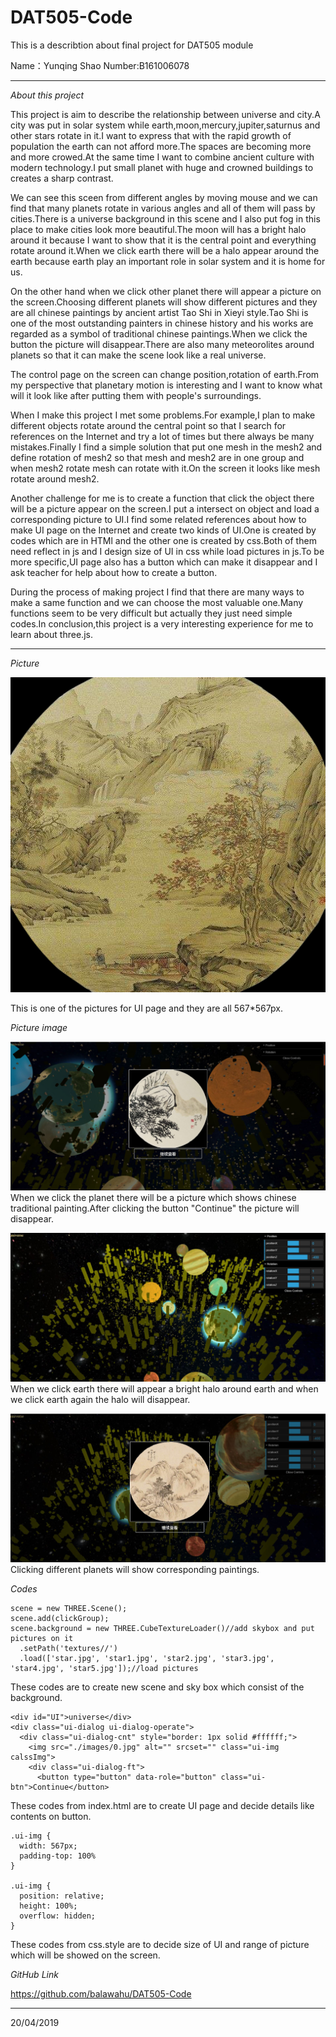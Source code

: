 # DAT505-Code
This is a describtion about final project for DAT505 module

Name：Yunqing Shao
Number:B161006078

----------
*About this project*

This project is aim to describe the relationship between universe and city.A city was put in solar system while earth,moon,mercury,jupiter,saturnus and other stars rotate in it.I want to express that with the rapid growth of population the earth can not afford more.The spaces are becoming more and more crowed.At the same time I want to combine ancient culture with modern technology.I put small planet with huge and crowned buildings to creates a sharp contrast.

We can see this sceen from different angles by moving mouse and we can find that many planets rotate in various angles and all of them will pass by cities.There is a universe background in this scene and I also put fog in this place to make cities look more beautiful.The moon will has a bright halo around it because I want to show that it is the central point and everything rotate around it.When we click earth there will be a halo appear around the earth because earth play an important role in solar system and it is home for us.

On the other hand when we click other planet there will appear a picture on the screen.Choosing different planets
will show different pictures and they are all chinese paintings by ancient artist Tao Shi in Xieyi style.Tao Shi is one of the most outstanding painters in chinese history and his works are regarded as a symbol of traditional chinese paintings.When we click the button the picture will disappear.There are also many meteorolites around planets so that it can make the scene look like a real universe.

The control page on the screen can change position,rotation of earth.From my perspective that planetary motion is interesting and I want to know what will it look like after putting them with people's surroundings.

When I make this project I met some problems.For example,I plan to make different objects rotate around the central point so that I search for references on the Internet and try a lot of times but there always be many mistakes.Finally I find a simple solution that put one mesh in the  mesh2 and define rotation of mesh2 so that mesh and mesh2 are in one group and when mesh2 rotate mesh can rotate with it.On the screen it looks like mesh rotate around mesh2.

Another challenge for me is to create a function that click the object there will be a picture appear on the screen.I put a intersect on object and load a corresponding picture to UI.I find some related references about how to make UI page on the Internet and create two kinds of UI.One is created by codes which are in HTMl and the other one is created by css.Both of them need reflect in js and I design size of UI in css while load pictures in js.To be more specific,UI page also has a button which can make it disappear and I ask teacher for help about how to create a button.

During the process of making project I find that there are many ways to make a same function and we can choose the most valuable one.Many functions seem to be very difficult but actually they just need simple codes.In conclusion,this project is a very interesting experience for me to learn about three.js.

-------

*Picture*

![Image text](https://raw.githubusercontent.com/balawahu/DAT505-Code/master/Final%20Project1/images/7.jpg)

This is one of the pictures for UI page and they are all 567*567px.

*Picture image*

![Image text](https://raw.githubusercontent.com/balawahu/DAT505-Code/master/Final%20Project1/截图.JPG)
When we click the planet there will be a picture which shows chinese traditional painting.After clicking the button "Continue" the picture will disappear.

![Image text](https://raw.githubusercontent.com/balawahu/DAT505-Code/master/Final%20Project1/截图3.JPG)
When we click earth there will appear a bright halo around earth and when we click earth again the halo will disappear.

![Image text](https://raw.githubusercontent.com/balawahu/DAT505-Code/master/Final%20Project1/截图4.JPG)
Clicking different planets will show corresponding paintings.

*Codes*
```
scene = new THREE.Scene();
scene.add(clickGroup);
scene.background = new THREE.CubeTextureLoader()//add skybox and put pictures on it
  .setPath('textures//')
  .load(['star.jpg', 'star1.jpg', 'star2.jpg', 'star3.jpg', 'star4.jpg', 'star5.jpg']);//load pictures

```
These codes are to create new scene and sky box which consist of the background.

```
<div id="UI">universe</div>
<div class="ui-dialog ui-dialog-operate">
  <div class="ui-dialog-cnt" style="border: 1px solid #ffffff;">
    <img src="./images/0.jpg" alt="" srcset="" class="ui-img calssImg">
    <div class="ui-dialog-ft">
      <button type="button" data-role="button" class="ui-btn">Continue</button>
```
These codes from index.html are to create UI page and decide details like contents on button.

```
.ui-img {
  width: 567px;
  padding-top: 100%
}

.ui-img {
  position: relative;
  height: 100%;
  overflow: hidden;
}
```
These codes from css.style are to decide size of UI and range of picture which will be showed on the screen.

*GitHub Link*

https://github.com/balawahu/DAT505-Code

----------

20/04/2019
